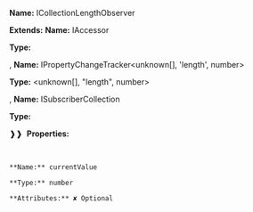 **Name:** ICollectionLengthObserver

**Extends:** **Name:** IAccessor<number>

**Type:** <number>

, **Name:** IPropertyChangeTracker<unknown[], 'length', number>

**Type:** <unknown[], "length", number>

, **Name:** ISubscriberCollection

**Type:**

❱❱&nbsp;&nbsp;**Properties:**

&nbsp;&nbsp;&nbsp;&nbsp;&nbsp;
```
**Name:** currentValue

**Type:** number

**Attributes:** ✘ Optional

```

